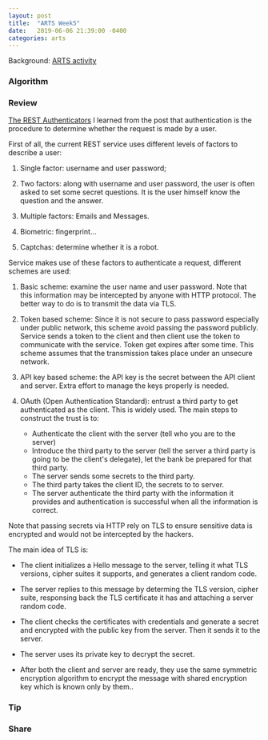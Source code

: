 ```yaml
---
layout: post
title:  "ARTS Week5"
date:   2019-06-06 21:39:00 -0400
categories: arts 
---
```

Background: [ARTS activity](https://www.zhihu.com/question/301150832)

### Algorithm


### Review

[The REST Authenticators](https://towardsdatascience.com/api-authentication-schemes-dc3f73753b29) 
I learned from the post that authentication is the procedure to determine whether the request is made by a user.

First of all, the current REST service uses different levels of factors to describe a user:

1. Single factor: username and user password;

2. Two factors: along with username and user password, the user is often asked to set some secret questions. It is the user himself know the question and the answer.

3. Multiple factors: Emails and Messages.

4. Biometric: fingerprint...

5. Captchas: determine whether it is a robot.

Service makes use of these factors to authenticate a request, different schemes are used:

1. Basic scheme: examine the user name and user password. Note that this information may be intercepted by anyone with HTTP protocol. The better way to do is to transmit the data via TLS.

2. Token based scheme: Since it is not secure to pass password especially under public network, this scheme avoid passing the password publicly. Service sends a token to the client and then client use the token to communicate with the service. Token get expires after some time. This scheme assumes that the transmission takes place under an unsecure network.

3. API key based scheme: the API key is the secret between the API client and server. Extra effort to manage the keys properly is needed.

4. OAuth (Open Authentication Standard): entrust a third party to get authenticated as the client.
    This is widely used. The main steps to construct the trust is to: 
    * Authenticate the client with the server (tell who you are to the server)
    * Introduce the third party to the server (tell the server a third party is going to be the client's delegate), let the bank be prepared for that third party.
    * The server sends some secrets to the third party.
    * The third party takes the client ID, the secrets to to server.
    * The server authenticate the third party with the information it provides and authentication is successful when all the information is correct.

Note that passing secrets via HTTP rely on TLS to ensure sensitive data is encrypted and would not be intercepted by the hackers.

The main idea of TLS is:

* The client initializes a Hello message to the server, telling it what TLS versions, cipher suites it supports, and generates a client random code.

* The server replies to this message by determing the TLS version, cipher suite, responsing back the TLS certificate it has and attaching a server random code.

* The client checks the certificates with credentials and generate a secret and encrypted with the public key from the server. Then it sends it to the server.

* The server uses its private key to decrypt the secret.

* After both the client and server are ready, they use the same symmetric encryption algorithm to encrypt the message with shared encryption key which is known only by them..

### Tip



### Share 
